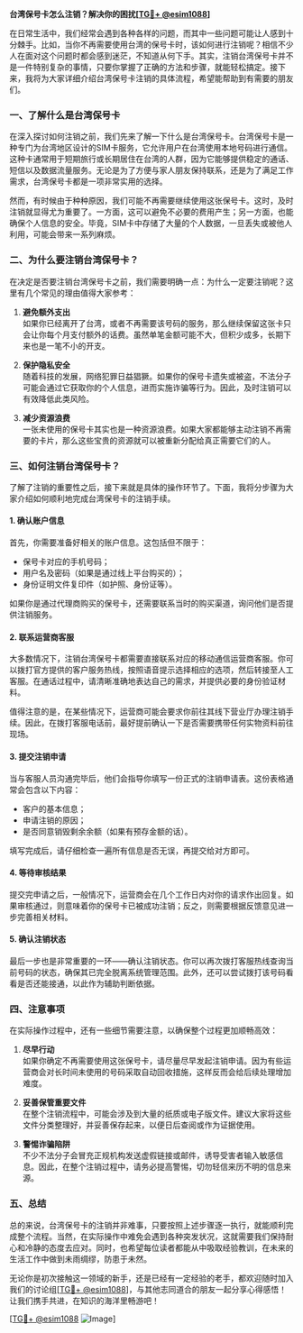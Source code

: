 **台湾保号卡怎么注销？解决你的困扰[[TG💪+ @esim1088](https://t.me/s/esim1088)]**

在日常生活中，我们经常会遇到各种各样的问题，而其中一些问题可能让人感到十分棘手。比如，当你不再需要使用台湾的保号卡时，该如何进行注销呢？相信不少人在面对这个问题时都会感到迷茫，不知道从何下手。其实，注销台湾保号卡并不是一件特别复杂的事情，只要你掌握了正确的方法和步骤，就能轻松搞定。接下来，我将为大家详细介绍台湾保号卡注销的具体流程，希望能帮助到有需要的朋友们。

### 一、了解什么是台湾保号卡

在深入探讨如何注销之前，我们先来了解一下什么是台湾保号卡。台湾保号卡是一种专门为台湾地区设计的SIM卡服务，它允许用户在台湾使用本地号码进行通信。这种卡通常用于短期旅行或长期居住在台湾的人群，因为它能够提供稳定的通话、短信以及数据流量服务。无论是为了方便与家人朋友保持联系，还是为了满足工作需求，台湾保号卡都是一项非常实用的选择。

然而，有时候由于种种原因，我们可能不再需要继续使用这张保号卡。这时，及时注销就显得尤为重要了。一方面，这可以避免不必要的费用产生；另一方面，也能确保个人信息的安全。毕竟，SIM卡中存储了大量的个人数据，一旦丢失或被他人利用，可能会带来一系列麻烦。

### 二、为什么要注销台湾保号卡？

在决定是否要注销台湾保号卡之前，我们需要明确一点：为什么一定要注销呢？这里有几个常见的理由值得大家参考：

1. **避免额外支出**  
   如果你已经离开了台湾，或者不再需要该号码的服务，那么继续保留这张卡只会让你每个月支付额外的话费。虽然单笔金额可能不大，但积少成多，长期下来也是一笔不小的开支。

2. **保护隐私安全**  
   随着科技的发展，网络犯罪日益猖獗。如果你的保号卡遗失或被盗，不法分子可能会通过它获取你的个人信息，进而实施诈骗等行为。因此，及时注销可以有效降低此类风险。

3. **减少资源浪费**  
   一张未使用的保号卡其实也是一种资源浪费。如果大家都能够主动注销不再需要的卡片，那么这些宝贵的资源就可以被重新分配给真正需要它们的人。

### 三、如何注销台湾保号卡？

了解了注销的重要性之后，接下来就是具体的操作环节了。下面，我将分步骤为大家介绍如何顺利地完成台湾保号卡的注销手续。

#### 1. 确认账户信息
首先，你需要准备好相关的账户信息。这包括但不限于：
- 保号卡对应的手机号码；
- 用户名及密码（如果是通过线上平台购买的）；
- 身份证明文件复印件（如护照、身份证等）。

如果你是通过代理商购买的保号卡，还需要联系当时的购买渠道，询问他们是否提供注销服务。

#### 2. 联系运营商客服
大多数情况下，注销台湾保号卡都需要直接联系对应的移动通信运营商客服。你可以拨打官方提供的客户服务热线，按照语音提示选择相应的选项，然后转接至人工客服。在通话过程中，请清晰准确地表达自己的需求，并提供必要的身份验证材料。

值得注意的是，在某些情况下，运营商可能会要求你前往其线下营业厅办理注销手续。因此，在拨打客服电话前，最好提前确认一下是否需要携带任何实物资料前往现场。

#### 3. 提交注销申请
当与客服人员沟通完毕后，他们会指导你填写一份正式的注销申请表。这份表格通常会包含以下内容：
- 客户的基本信息；
- 申请注销的原因；
- 是否同意销毁剩余余额（如果有预存金额的话）。

填写完成后，请仔细检查一遍所有信息是否无误，再提交给对方即可。

#### 4. 等待审核结果
提交完申请之后，一般情况下，运营商会在几个工作日内对你的请求作出回复。如果审核通过，则意味着你的保号卡已被成功注销；反之，则需要根据反馈意见进一步完善相关材料。

#### 5. 确认注销状态
最后一步也是非常重要的一环——确认注销状态。你可以再次拨打客服热线查询当前号码的状态，确保其已完全脱离系统管理范围。此外，还可以尝试拨打该号码看看是否还能接通，以此作为辅助判断依据。

### 四、注意事项

在实际操作过程中，还有一些细节需要注意，以确保整个过程更加顺畅高效：

1. **尽早行动**  
   如果你确定不再需要使用这张保号卡，请尽量尽早发起注销申请。因为有些运营商会对长时间未使用的号码采取自动回收措施，这样反而会给后续处理增加难度。

2. **妥善保管重要文件**  
   在整个注销流程中，可能会涉及到大量的纸质或电子版文件。建议大家将这些文件分类整理好，并妥善保存起来，以便日后查阅或作为证据使用。

3. **警惕诈骗陷阱**  
   不少不法分子会冒充正规机构发送虚假链接或邮件，诱导受害者输入敏感信息。因此，在整个注销过程中，请务必提高警惕，切勿轻信来历不明的信息来源。

### 五、总结

总的来说，台湾保号卡的注销并非难事，只要按照上述步骤逐一执行，就能顺利完成整个流程。当然，在实际操作中难免会遇到各种突发状况，这就需要我们保持耐心和冷静的态度去应对。同时，也希望每位读者都能从中吸取经验教训，在未来的生活工作中做到未雨绸缪，防患于未然。

无论你是初次接触这一领域的新手，还是已经有一定经验的老手，都欢迎随时加入我们的讨论组[[TG💪+ @esim1088](https://t.me/s/esim1088)]，与其他志同道合的朋友一起分享心得感悟！让我们携手共进，在知识的海洋里畅游吧！

[[TG💪+ @esim1088](https://t.me/s/esim1088) ![Image](https://i.postimg.cc/4NQfJmqS/Snipaste-2025-05-13-00-14-12.png)]